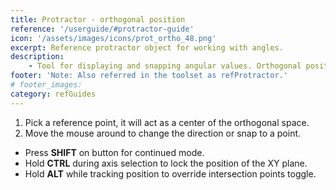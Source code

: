 ```yaml
---
title: Protractor - orthogonal position
reference: '/userguide/#protractor-guide'
icon: '/assets/images/icons/prot_ortho_48.png'
excerpt: Reference protractor object for working with angles.
description:
    - Tool for displaying and snapping angular values. Orthogonal positioning mode.
footer: 'Note: Also referred in the toolset as refProtractor.'
# footer_images:
category: refGuides
---
```


1. Pick a reference point, it will act as a center of the orthogonal space.
2. Move the mouse around to change the direction or snap to a point.

* Press **SHIFT** on button for continued mode.
* Hold **CTRL** during axis selection to lock the position of the XY plane.
* Hold **ALT** while tracking position to override intersection points toggle.

